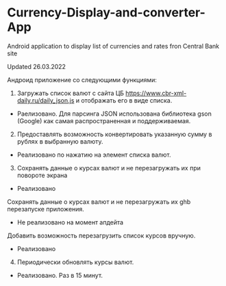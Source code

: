 # Currency-Display-and-converter-App

Android application to display list of currencies and rates fron Central Bank site

Updated 26.03.2022

Андроид приложение со следующими функциями:

1. Загружать список валют с сайта ЦБ https://www.cbr-xml-daily.ru/daily_json.js и отображать
его в виде списка. 
- Раелизовано. Для парсинга JSON использована библиотека gson (Google) как самая распространенная и поддерживаемая. 

2. Предоставлять возможность конвертировать указанную сумму в рублях в выбранную
валюту. 
- Реализовано по нажатию на элемент списка валют.

3. Сохранять данные о курсах валют и не перезагружать их при повороте экрана
- Реализовано

Сохранять данные о курсах валют и не перезагружать их ghb перезапуске приложения.
- Не реализовано на момент апдейта
   
Добавить возможность перезагрузить список курсов вручную. 
- Реализовано 

4. Периодически обновлять курсы валют.
- Реализовано. Раз в 15 минут.
